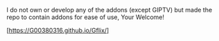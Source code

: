 I do not own or develop any of the addons (except GIPTV) but made the repo to contain addons for ease of use, Your Welcome!

[https://G00380316.github.io/Gflix/]
